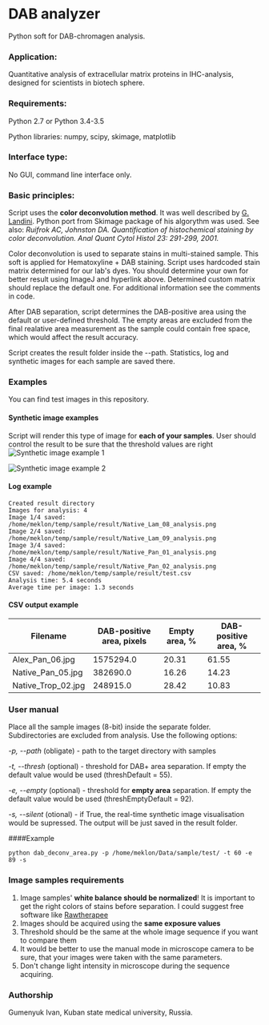 # DAB analyzer
Python soft for DAB-chromagen analysis.

### Application:
Quantitative analysis of extracellular matrix proteins in IHC-analysis, designed for scientists in biotech sphere. 

### Requirements:
Python 2.7 or Python 3.4-3.5

Python libraries: numpy, scipy, skimage, matplotlib

### Interface type:
No GUI, command line interface only.

### Basic principles:
Script uses the **color deconvolution method**. It was well described by [G. Landini](http://www.mecourse.com/landinig/software/cdeconv/cdeconv.html). Python port from Skimage package of his algorythm was used. See also: *Ruifrok AC, Johnston DA. Quantification of histochemical staining by color deconvolution. Anal Quant Cytol Histol 23: 291-299, 2001.*

Color deconvolution is used to separate stains in multi-stained sample. This soft is applied for Hematoxyline + DAB staining. Script uses hardcoded stain matrix determined for our lab's dyes. You should determine your own for better result using ImageJ and hyperlink above. Determined custom matrix should replace the default one. For additional information see the comments in code.

After DAB separation, script determines the DAB-positive area using the default or user-defined threshold. The empty areas are excluded from the final realative area measurement as the sample could contain free space, which would affect the result accuracy.

Script creates the result folder inside the --path. Statistics, log and synthetic images for each sample are saved there.
### Examples
You can find test images in this repository.
#### Synthetic image examples
Script will render this type of image for **each of your samples**. User should control the result to be sure that the threshold values are right
![Synthetic image example 1](https://github.com/meklon/DAB_analyzer/blob/master/test%20images/result%20example/Native_Pan_05_analysis.png "Synthetic image example")

![Synthetic image example 2](https://github.com/meklon/DAB_analyzer/blob/master/test%20images/result%20example/Alex_Pan_08_analysis.png "Synthetic image example")
#### Log example
```
Created result directory
Images for analysis: 4
Image 1/4 saved: /home/meklon/temp/sample/result/Native_Lam_08_analysis.png
Image 2/4 saved: /home/meklon/temp/sample/result/Native_Lam_09_analysis.png
Image 3/4 saved: /home/meklon/temp/sample/result/Native_Pan_01_analysis.png
Image 4/4 saved: /home/meklon/temp/sample/result/Native_Pan_02_analysis.png
CSV saved: /home/meklon/temp/sample/result/test.csv
Analysis time: 5.4 seconds
Average time per image: 1.3 seconds
```
#### CSV output example
Filename | DAB-positive area, pixels | Empty area, % | DAB-positive area, %
------------ | ------------- | ------------- | -------------
Alex_Pan_06.jpg|1575294.0|20.31|61.55
Native_Pan_05.jpg|382690.0|16.26|14.23
Native_Trop_02.jpg|248915.0|28.42|10.83

### User manual
Place all the sample images (8-bit) inside the separate folder. Subdirectories are excluded from analysis. Use the following options:

*-p, --path* (obligate) - path to the target directory with samples

*-t, --thresh* (optional) - threshold for DAB+ area separation. If empty the default value would be used (threshDefault = 55).

*-e, --empty* (optional) - threshold for **empty area** separation. If empty the default value would be used (threshEmptyDefault = 92).

*-s, --silent* (otional) - if True, the real-time synthetic image visualisation would be supressed. The output will be just saved in the result folder.

####Example
````
python dab_deconv_area.py -p /home/meklon/Data/sample/test/ -t 60 -e 89 -s 
````

### Image samples requirements
1. Image samples' **white balance should be normalized**! It is important to get the right colors of stains before separation. I could suggest free software like [Rawtherapee](http://rawtherapee.com/)
2. Images should be acquired using the **same exposure values**
3. Threshold should be the same at the whole image sequence if you want to compare them
4. It would be better to use the manual mode in microscope camera to be sure, that your images were taken with the same parameters.
5. Don't change light intensity in microscope during the sequence acquiring.

### Authorship
Gumenyuk Ivan, Kuban state medical university, Russia.
